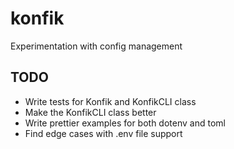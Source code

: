 # konfik
Experimentation with config management

## TODO
* Write tests for Konfik and KonfikCLI class
* Make the KonfikCLI class better
* Write prettier examples for both dotenv and toml
* Find edge cases with .env file support
